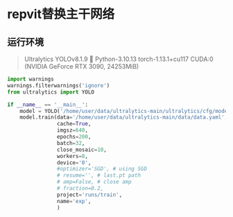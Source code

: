 # repvit替换主干网络

## 运行环境

> Ultralytics YOLOv8.1.9 🚀 Python-3.10.13 torch-1.13.1+cu117 CUDA:0 (NVIDIA GeForce RTX 3090, 24253MiB)

```python
import warnings
warnings.filterwarnings('ignore')
from ultralytics import YOLO

if __name__ == '__main__':
    model = YOLO('/home/user/data/ultralytics-main/ultralytics/cfg/models/v8/yolov8s-repvit.yaml')
    model.train(data='/home/user/data/ultralytics-main/data/data.yaml',
                cache=True,
                imgsz=640,
                epochs=200,
                batch=32,
                close_mosaic=10,
                workers=8,
                device='0',
                #optimizer='SGD', # using SGD
                # resume='', # last.pt path
                # amp=False, # close amp
                # fraction=0.2,
                project='runs/train',
                name='exp',
                )
```
